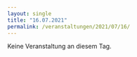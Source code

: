 ```yaml
---
layout: single
title: "16.07.2021"
permalink: /veranstaltungen/2021/07/16/
---
```


Keine Veranstaltung an diesem Tag.

